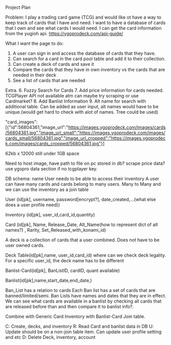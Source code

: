Project Plan

Problem: I play a trading card game (TCG) and would like ot have a way to keep track of cards that I have and need. I want to have a database of cards that I own and see what cards I would need. I can get the card information from the yugioh api. https://ygoprodeck.com/api-guide/ 

What I want the page to do:

1. A user can sign in and access the database of cards that they have.
2. Can search for a card in the card pool table and add it to their collection. 
3. Can create a deck of cards and save it
4. Compare the cards that they have in own inventory vs the cards that are needed in their deck
5. See a list of cards that are needed

Extra.
6. Fuzzy Search for Cards
7. Add price information for cards needed. TCGPlayer API not available atm can maybe try scraping or use Cardmarket? 
8. Add Banlist Information
9. Alt name for search with additional table. Can be added as user input, alt names would have to be unique.(would get hard to check with alot of names. Tree could be used) 

"card_images":[{"id":56804361,"image_url":"https://images.ygoprodeck.com/images/cards/56804361.jpg","image_url_small":"https://images.ygoprodeck.com/images/cards_small/56804361.jpg","image_url_cropped":"https://images.ygoprodeck.com/images/cards_cropped/56804361.jpg"}]

62kb x 12000 still under 1GB space 

Need to host image, have path to file on pc stored in db? 
scrape price data? use ygopro data section if no tcgplayer key. 


DB schema: 
name
User needs to be able to access their inventory 
A user can have many cards and cards belong to many users. Many to Many and we can use the inventory as a join table 

User (id[pk], username, password[encrypt?], date_created,...(what else does a user profile need))

Inventory (id[pk], user_id,card_id,quantity)

Card (id[pk], Name, Release_Date, Alt_Name(how to represent dict of alt names?) , Rarity, Set_Released_with_konami_id)

A deck is a collection of cards that a user combined. Does not have to be user owned cards. 

Deck Table(id[pk],name, user_id,card_id) where can we check deck legality. For a specific user_id, the deck name has to be different    

Banlist-Card(id[pk], BanListID, cardID, quant available)

Banlist(id[pk],name,start_date,end_date,)


Ban_List has a relation to cards
Each Ban list has a set of cards that are banned/limited/semi. Ban Lists have names and dates that they are in effect. We can see what cards are available in a banlist by checking all cards that are released before than and then compare it to banlist info?. 

Combine with Generic Card Inventory with Banlist-Card Join table.

C: Create, decks, and inventory
R: Read Card and banlist data in DB
U: Update should be on a non-join table item. Can update user profile setting and etc
D: Delete Deck, inventory, account


